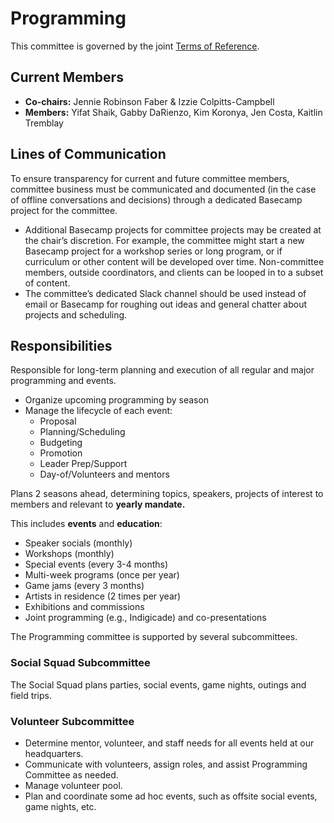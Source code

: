 # Programming

This committee is governed by the joint [Terms of Reference](/committees/terms-of-reference.md).

## Current Members

* **Co-chairs:** Jennie Robinson Faber & Izzie Colpitts-Campbell
* **Members:** Yifat Shaik, Gabby DaRienzo, Kim Koronya, Jen Costa, Kaitlin Tremblay



## Lines of Communication

To ensure transparency for current and future committee members, committee business must be communicated and documented (in the case of offline conversations and decisions) through a dedicated Basecamp project for the committee.

* Additional Basecamp projects for committee projects may be created at thechair’s discretion. For example, the committee might start a new Basecamp project for a workshop series or long program, or if curriculum or other content will be developed over time. Non-committee members, outside coordinators,and clients can be looped in to a subset of content.
* The committee’s dedicated Slack channel should be used instead of email or Basecamp for roughing out ideas and general chatter about projects andscheduling.

## Responsibilities

Responsible for long-term planning and execution of all regular and major programming and events.

- Organize upcoming programming by season
- Manage the lifecycle of each event:
	- Proposal
	- Planning/Scheduling
	- Budgeting
	- Promotion
	- Leader Prep/Support
	- Day-of/Volunteers and mentors
	
Plans 2 seasons ahead, determining topics, speakers, projects of interest to members and relevant to **yearly mandate.**

This includes **events** and **education**:

* Speaker socials (monthly)
* Workshops (monthly)
* Special events (every 3-4 months)
* Multi-week programs (once per year)
* Game jams (every 3 months)
* Artists in residence (2 times per year)
* Exhibitions and commissions
* Joint programming (e.g., Indigicade) and co-presentations

The Programming committee is supported by several subcommittees.

### Social Squad Subcommittee

The Social Squad plans parties, social events, game nights, outings and field trips.

### Volunteer Subcommittee

* Determine mentor, volunteer, and staff needs for all events held at ourheadquarters.
* Communicate with volunteers, assign roles, and assist Programming Committee as needed.
* Manage volunteer pool.
* Plan and coordinate some ad hoc events, such as offsite social events, game nights, etc.

